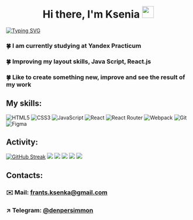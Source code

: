 <h1 align="center">Hi there, I'm Ksenia <img src="https://github.com/blackcater/blackcater/raw/main/images/Hi.gif" height="32"/></h1>

[![Typing SVG](https://readme-typing-svg.herokuapp.com?color=1ABB81&lines=I'm+beginner+front-end+developer)](https://git.io/typing-svg)

### 🍀 I am currently studying at Yandex Practicum

### 🍀 Improving my layout skills, Java Script, React.js

### 🍀 Like to create something new, improve and see the result of my work

## My skills:

![HTML5](https://img.shields.io/badge/html5-%23E34F26.svg?style=for-the-badge&logo=html5&logoColor=white)
![CSS3](https://img.shields.io/badge/css3-%231572B6.svg?style=for-the-badge&logo=css3&logoColor=white)
![JavaScript](https://img.shields.io/badge/javascript-%23323330.svg?style=for-the-badge&logo=javascript&logoColor=%23F7DF1E)
![React](https://img.shields.io/badge/react-%2320232a.svg?style=for-the-badge&logo=react&logoColor=%2361DAFB)
![React Router](https://img.shields.io/badge/React_Router-CA4245?style=for-the-badge&logo=react-router&logoColor=white)
![Webpack](https://img.shields.io/badge/webpack-%238DD6F9.svg?style=for-the-badge&logo=webpack&logoColor=black)
![Git](https://img.shields.io/badge/git-%23F05033.svg?style=for-the-badge&logo=git&logoColor=white)
![Figma](https://img.shields.io/badge/figma-%23F24E1E.svg?style=for-the-badge&logo=figma&logoColor=white)

## Activity:

[![GitHub Streak](http://github-readme-streak-stats.herokuapp.com?user=Ksenia-Frants&theme=vue)](https://git.io/streak-stats)
![](http://github-profile-summary-cards.vercel.app/api/cards/profile-details?username=Ksenia-Frants&theme=vue)
![](http://github-profile-summary-cards.vercel.app/api/cards/repos-per-language?username=Ksenia-Frants&theme=vue)
![](http://github-profile-summary-cards.vercel.app/api/cards/most-commit-language?username=Ksenia-Frants&theme=vue)
![](http://github-profile-summary-cards.vercel.app/api/cards/stats?username=Ksenia-Frants&theme=vue)
![](http://github-profile-summary-cards.vercel.app/api/cards/productive-time?username=Ksenia-Frants&theme=vue&utcOffset=8)

## Contacts:

### ✉️ Mail: frants.ksenka@gmail.com

### ↗️ Telegram: [@denpersimmon](https://t.me/denpersimmon)
